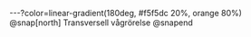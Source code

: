 ---?color=linear-gradient(180deg, #f5f5dc 20%, orange 80%)
@snap[north]
Transversell vågrörelse
@snapend
